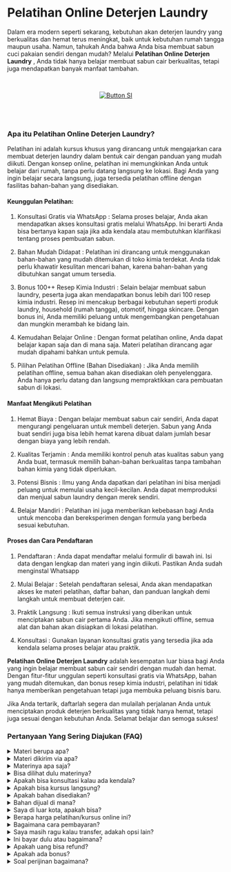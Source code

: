# Pelatihan Online Deterjen Laundry

Dalam era modern seperti sekarang, kebutuhan akan deterjen laundry yang berkualitas dan hemat terus meningkat, baik untuk kebutuhan rumah tangga maupun usaha. Namun, tahukah Anda bahwa Anda bisa membuat sabun cuci pakaian sendiri dengan mudah? Melalui **Pelatihan Online Deterjen Laundry** , Anda tidak hanya belajar membuat sabun cair berkualitas, tetapi juga mendapatkan banyak manfaat tambahan.


<br>

<div align = center>
    
[![Button SI]][Link SI]

<br>
<br>
</div>


### Apa itu Pelatihan Online Deterjen Laundry?

Pelatihan ini adalah kursus khusus yang dirancang untuk mengajarkan cara membuat deterjen laundry dalam bentuk cair dengan panduan yang mudah diikuti. Dengan konsep online, pelatihan ini memungkinkan Anda untuk belajar dari rumah, tanpa perlu datang langsung ke lokasi. Bagi Anda yang ingin belajar secara langsung, juga tersedia pelatihan offline dengan fasilitas bahan-bahan yang disediakan.

#### Keunggulan Pelatihan:

1. Konsultasi Gratis via WhatsApp :
Selama proses belajar, Anda akan mendapatkan akses konsultasi gratis melalui WhatsApp. Ini berarti Anda bisa bertanya kapan saja jika ada kendala atau membutuhkan klarifikasi tentang proses pembuatan sabun.

2. Bahan Mudah Didapat :
Pelatihan ini dirancang untuk menggunakan bahan-bahan yang mudah ditemukan di toko kimia terdekat. Anda tidak perlu khawatir kesulitan mencari bahan, karena bahan-bahan yang dibutuhkan sangat umum tersedia.

3. Bonus 100++ Resep Kimia Industri :
Selain belajar membuat sabun laundry, peserta juga akan mendapatkan bonus lebih dari 100 resep kimia industri. Resep ini mencakup berbagai kebutuhan seperti produk laundry, household (rumah tangga), otomotif, hingga skincare. Dengan bonus ini, Anda memiliki peluang untuk mengembangkan pengetahuan dan mungkin merambah ke bidang lain.

4. Kemudahan Belajar Online :
Dengan format pelatihan online, Anda dapat belajar kapan saja dan di mana saja. Materi pelatihan dirancang agar mudah dipahami bahkan untuk pemula.

5. Pilihan Pelatihan Offline (Bahan Disediakan) :
Jika Anda memilih pelatihan offline, semua bahan akan disediakan oleh penyelenggara. Anda hanya perlu datang dan langsung mempraktikkan cara pembuatan sabun di lokasi.


#### Manfaat Mengikuti Pelatihan

1. Hemat Biaya :
Dengan belajar membuat sabun cair sendiri, Anda dapat mengurangi pengeluaran untuk membeli deterjen. Sabun yang Anda buat sendiri juga bisa lebih hemat karena dibuat dalam jumlah besar dengan biaya yang lebih rendah.

2. Kualitas Terjamin :
Anda memiliki kontrol penuh atas kualitas sabun yang Anda buat, termasuk memilih bahan-bahan berkualitas tanpa tambahan bahan kimia yang tidak diperlukan.

3. Potensi Bisnis :
Ilmu yang Anda dapatkan dari pelatihan ini bisa menjadi peluang untuk memulai usaha kecil-kecilan. Anda dapat memproduksi dan menjual sabun laundry dengan merek sendiri.

4. Belajar Mandiri :
Pelatihan ini juga memberikan kebebasan bagi Anda untuk mencoba dan bereksperimen dengan formula yang berbeda sesuai kebutuhan.


#### Proses dan Cara Pendaftaran

1. Pendaftaran :
Anda dapat mendaftar melalui formulir di bawah ini. Isi data dengan lengkap dan materi yang ingin diikuti. Pastikan Anda sudah menginstal Whatsapp

2. Mulai Belajar :
Setelah pendaftaran selesai, Anda akan mendapatkan akses ke materi pelatihan, daftar bahan, dan panduan langkah demi langkah untuk membuat deterjen cair.

3. Praktik Langsung :
Ikuti semua instruksi yang diberikan untuk menciptakan sabun cair pertama Anda. Jika mengikuti offline, semua alat dan bahan akan disiapkan di lokasi pelatihan.

4. Konsultasi :
Gunakan layanan konsultasi gratis yang tersedia jika ada kendala selama proses belajar atau praktik.

**Pelatihan Online Deterjen Laundry** adalah kesempatan luar biasa bagi Anda yang ingin belajar membuat sabun cair sendiri dengan mudah dan hemat. Dengan fitur-fitur unggulan seperti konsultasi gratis via WhatsApp, bahan yang mudah ditemukan, dan bonus resep kimia industri, pelatihan ini tidak hanya memberikan pengetahuan tetapi juga membuka peluang bisnis baru.

Jika Anda tertarik, daftarlah segera dan mulailah perjalanan Anda untuk menciptakan produk deterjen berkualitas yang tidak hanya hemat, tetapi juga sesuai dengan kebutuhan Anda. Selamat belajar dan semoga sukses!



### Pertanyaan Yang Sering Diajukan (FAQ)
<details>
<summary>Materi berupa apa?</summary>
Materi berupa file video dan teks.
</details>
<details>
<summary>Materi dikirim via apa?</summary>
Materi dikirim via Whatsapp atau email.
</details>
<details>
<summary>Materinya apa saja?</summary>
Materi sesuai dengan judul dan deskripsi.
</details>
<details>
<summary>Bisa dilihat dulu materinya?</summary>
Sudah dijelaskan materi sesuai dengan judul dan deskripsi. Kalau Anda ingin tahu resep lengkap, Anda transaksi dulu baru diberikan materi. 
</details>
<details>
<summary>Apakah bisa konsultasi kalau ada kendala?</summary>
Bisa nanti via Whatsapp terkait materi yang diikuti.
</details>
<details>
<summary>Apakah bisa kursus langsung?</summary>
Bisa. Anda bisa ke Workshop di Jakarta, Bogor, atau Purwokerto.
</details>
<details>
<summary>Apakah bahan disediakan?</summary>
Iya bila ikuti kursus langsung (offline). Bahan dan hasil praktek nanti bisa dibawa pulang
</details>
<details>
<summary>Bahan dijual di mana?</summary>
Bahan bisa dibeli di toko kimia terdekat atau via marketplace.
</details>
<details>
<summary>Saya di luar kota, apakah bisa?</summary>
Anda bisa mengikuti via online atau datang ke workshop. Kami bisa juga datang ke lokasi Anda. Kursus pelatihan ini juga bisa diajarkan online di kota atau kabupaten berikut:
Banda Aceh, Bener Meriah, Bireun, Gayo Lues, Langsa, Lhokseumawe, Nagan Raya, Pidie, Sabang, Simeulue, Subulussalam, Badung, Bangli, Buleleng, Denpasar, Gianyar, Jembrana, Karangasem, Klungkung, Tabanan, Cilegon, Lebak, Pandeglang, Serang, Tangerang, Bengkulu, Kaur, Kepahiang, Lebong, Mukomuko, Rejang Lebong, Seluma, Bantul, Gunungkidul, Kulon Progo, Sleman, Yogyakarta, Jakarta, Kepulauan Seribu, Boalemo, Bone Bolango, Gorontalo, Pohuwato, Batanghari, Bungo, Jambi, Kerinci, Merangin, Muaro Jambi, Sarolangun, Sungai Penuh, Tanjung Jabung, Tebo, Bandung, Banjar, Bekasi, Bogor, Ciamis, Cimahi, Cirebon, Depok, Garut, Indramayu, Karawang, Kuningan, Majalengka, Pangandaran, Purwakarta, Subang, Sukabumi, Sumedang, Tasikmalaya, Banjarnegara, Banyumas, Batang, Blora, Boyolali, Brebes, Cilacap, Demak, Grobogan, Jepara, Karanganyar, Kebumen, Kendal, Klaten, Kudus, Magelang, Pati, Pekalongan, Pemalang, Purbalingga, Purworejo, Rembang, Salatiga, Semarang, Sukoharjo, Surakarta (Solo), Tegal, Temanggung, Wonogiri, Wonosobo, Bangkalan, Banyuwangi, Batu, Blitar, Bojonegoro, Bondowoso, Gresik, Jember, Jombang, Kediri, Lamongan, Lumajang, Madiun, Magetan, Malang, Mojokerto, Nganjuk, Ngawi, Pacitan, Pamekasan, Pasuruan, Ponorogo, Probolinggo, Sampang, Sidoarjo, Situbondao, Sumenep, Surabaya, Trenggalek, Tuban, Tulungagung, Bengkayang, Kapuas Hulu, Kayong Utara, Ketapang, Kubu Raya, Landak, Melawi, Mempawah, Pontianak, Sambas, Sanggau, Sekadau, Singkaawang, Sintang, Balangan, Banjar, Banjarbaru, Banjarmasin, Barito Kuala, Hulu Sungai, Kotabaru, Tabalang, Tanah Bumbu, Tanah Laut, Tapin, Barito, Gunung Mas, Kapuas, Katingan, Kotawaringin, Lamandau, Murung Raya, Palangka Raya, Pulau Pisau, Seruyan, Sukamara, Balikpapan, Berau, Bontang, Kutai, Kutai Kartanegara, Mahakam Ulu, Paser, Penajam paser Utara, Samarinda, Bulungan, Malinau, Nunukan, Tana Tidung, Tarakan, Bangka, Belitung, Pangkalpinang, Batam, Bintan, Karimun, Anambas, Lingga, Natuna, Tanjungpinang, Bandar Lampung, Lampung, Mesuji, Metro, Pesawaran, Pesisir Barat, Pringsewu, Tanggamus, Tulang Bawang, Way Kanan, Ambon, Buru, Aru, Tanimbar, Maluku, Seram, Tual, Halmahera, Sula, Morotai, Taliabu, Ternate, Tidore, Bima, Dompu, Lombok, Mataram, Sumbawa, Alor, Belu, Ende, Flores, Kupang, Lembata, Malaka, Manggarai, Nagekeo, Ngada, Rote Ndao, Sabu Raijua, Sikka, Sumba, Timor, Jayapura, Keerom, Yapen. Raya, Mamberamo Raya, Sarmi, Supiori, Waropen, Fakfak, Kaimana, Monokwari, Arfak, Bintuni, Wondama, Maybrat, Raja Ampat, Sorong, Tambrauw, Jayawijaya, Lanny Jaya, Nduga, Bintang, Tolikara, Yahukimo, Yalimo, Asmat, Boven Digoel, Mappi, Merauke, Deiyai, Dogiyai, Intan Jaya, Mimika, Nabire, Paniai, Puncak, Bengkalis, Dumai, Indragiri, Kampar, Meranti, Kuantan Singingi, Pekanbaru, Pelalawan, Rokan Hilir, Rokan Hulu, Siak, Majene, Mamasa, Mamuju, Pasangkayu, Polewali Mandar, Bantaeng, Barru, Bone, Bulukumba, Enrekang, Gowa, Janeponto, Selayar, Luwu, Makassar, Maros, Palopo, Pangkajene Dan Kepulauan, Parepare, Pinrang, Sidenreng Rappang, Sinjai, Soppeng, Takalar, Tana Toraja, Toraja, Wajo, Banggai, Buol, Donggala, Morowali, Palu, Parigi Moutong, Poso, Sogi, Tojo Una Una, Tolitoli, Baubau, Bombana, Buton, Kendari, Kolaka, Konawe, Muna, Wakatobi, Bitung, Bolaang Mongondow, Sangihe, Siau Tagulandang Biaro, Kotamobagu, Manado, Minahasa, Tomohon, Agam, Bukittinggi, Dharmasraya, Mentawai, Lima Puluh Kota, Padang, Padang Panjang, Padang Pariaman, Pariaman, Pasaman, Paykumbuh, Pesisir Selatan, Sawahlunto, Sijunjung, Solok, Tanah Datar, Banyuasin, Empat Lawang, Lahat, Lubuklinggau, Muara Enim, Musi Banyuasin, Musi Rawas, Ogan Ilir, Ogan Komering Ilir, Ogan Komering Ulu, Pagaralam, Palembang, Penukal Abab Lematang Ilir, Prabumulih, Asahan, Batu Bara, Binjai, Dairi, Deli Serdang, Gunungsitoli, Humbang Hasundutan, Karo, Labuhanbatu, Langkat, Mandailing Natal, Medan, Nias, Padang Lawas, Padangsidimpuan, Pematangsiantar, Pakpak Bharat, Samosir, Serdang Bedagai, Sibolga, Simalungun, Tanjungbalai, Tapanuli, Tebing Tinggi, dan Toba.
</details>
<details>
<summary>Berapa harga pelatihan/kursus online ini?</summary>
Harga Rp 375000 per materi.
</details>
<details>
<summary>Bagaimana cara pembayaran?</summary>
Via transfer bank. Pastikan kirim tanda bukti ya.
</details>
<details>
<summary>Saya masih ragu kalau transfer, adakah opsi lain?</summary>
Bisa ikuti pelatihan offline atau datang langsung, kalau online bisa via pihak ketiga seperti di Ratakan tapi tidak mendapat support konsultasi karena biaya admin tinggi yakni 35%. Anda tetap mendapatkan materi yang cukup dan bonus.
</details>
<details>
<summary>Ini bayar dulu atau bagaimana?</summary>
Kalau akan mengikuti pelatihan offline atau ketemuan maka wajib DP 35% atau bayar full/penuh. Harga pelatihan offline berbeda ya dengan pelatihan online. Sedangkan kalau ingin mengikuti pelatihan online harus bayar full baru dapatkan materi.
</details>
<details>
<summary>Apakah uang bisa refund?</summary>
Tidak bisa. Uang tidak bisa dikembalikan dengan alasan apapun. 
</details>
<details>
<summary>Apakah ada bonus?</summary>
Iya. Bonus 100++ resep kimia industri tentang laundry, household, otomotif, dan skincare.
</details>
<details>
<summary>Soal perijinan bagaimana?</summary>
Anda bisa urus sendiri terkait perijinan di daerah masing-masing. Di sini hanya membuka pelatihan atau kursus.
</details>
    
<!---------------------------------[ Bagian Single Image ]---------------------------------->

[Button SI]: https://ratakan.com/uploads/prd-c37c2ec837.png
[Link SI]: #



